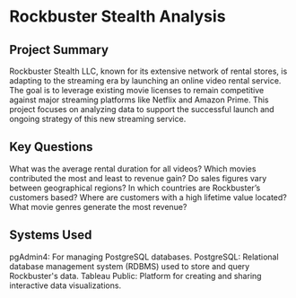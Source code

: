 # Rockbuster Stealth Analysis

## Project Summary
Rockbuster Stealth LLC, known for its extensive network of rental stores, is adapting to the streaming era by launching an online video rental service. 
The goal is to leverage existing movie licenses to remain competitive against major streaming platforms like Netflix and Amazon Prime. 
This project focuses on analyzing data to support the successful launch and ongoing strategy of this new streaming service.

## Key Questions
What was the average rental duration for all videos?
Which movies contributed the most and least to revenue gain?
Do sales figures vary between geographical regions?
In which countries are Rockbuster’s customers based?
Where are customers with a high lifetime value located?
What movie genres generate the most revenue?

## Systems Used
pgAdmin4: For managing PostgreSQL databases.
PostgreSQL: Relational database management system (RDBMS) used to store and query Rockbuster's data.
Tableau Public: Platform for creating and sharing interactive data visualizations.
